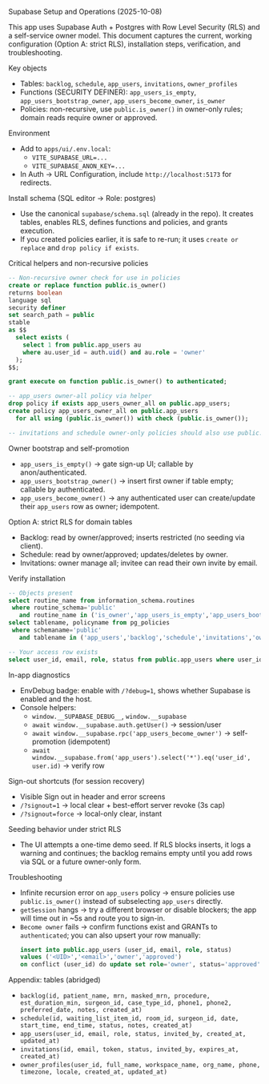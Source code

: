 Supabase Setup and Operations (2025-10-08)

This app uses Supabase Auth + Postgres with Row Level Security (RLS) and a self-service owner model. This document captures the current, working configuration (Option A: strict RLS), installation steps, verification, and troubleshooting.

Key objects
- Tables: `backlog`, `schedule`, `app_users`, `invitations`, `owner_profiles`
- Functions (SECURITY DEFINER): `app_users_is_empty`, `app_users_bootstrap_owner`, `app_users_become_owner`, `is_owner`
- Policies: non-recursive, use `public.is_owner()` in owner-only rules; domain reads require owner or approved.

Environment
- Add to `apps/ui/.env.local`:
  - `VITE_SUPABASE_URL=...`
  - `VITE_SUPABASE_ANON_KEY=...`
- In Auth → URL Configuration, include `http://localhost:5173` for redirects.

Install schema (SQL editor → Role: postgres)
- Use the canonical `supabase/schema.sql` (already in the repo). It creates tables, enables RLS, defines functions and policies, and grants execution.
- If you created policies earlier, it is safe to re-run; it uses `create or replace` and `drop policy if exists`.

Critical helpers and non-recursive policies

```sql
-- Non-recursive owner check for use in policies
create or replace function public.is_owner()
returns boolean
language sql
security definer
set search_path = public
stable
as $$
  select exists (
    select 1 from public.app_users au
    where au.user_id = auth.uid() and au.role = 'owner'
  );
$$;

grant execute on function public.is_owner() to authenticated;

-- app_users owner-all policy via helper
drop policy if exists app_users_owner_all on public.app_users;
create policy app_users_owner_all on public.app_users
  for all using (public.is_owner()) with check (public.is_owner());

-- invitations and schedule owner-only policies should also use public.is_owner()
```

Owner bootstrap and self-promotion
- `app_users_is_empty()` → gate sign-up UI; callable by anon/authenticated.
- `app_users_bootstrap_owner()` → insert first owner if table empty; callable by authenticated.
- `app_users_become_owner()` → any authenticated user can create/update their `app_users` row as owner; idempotent.

Option A: strict RLS for domain tables
- Backlog: read by owner/approved; inserts restricted (no seeding via client).
- Schedule: read by owner/approved; updates/deletes by owner.
- Invitations: owner manage all; invitee can read their own invite by email.

Verify installation
```sql
-- Objects present
select routine_name from information_schema.routines
 where routine_schema='public'
   and routine_name in ('is_owner','app_users_is_empty','app_users_bootstrap_owner','app_users_become_owner');
select tablename, policyname from pg_policies
 where schemaname='public'
   and tablename in ('app_users','backlog','schedule','invitations','owner_profiles');

-- Your access row exists
select user_id, email, role, status from public.app_users where user_id = '<YOUR-UID>';
```

In-app diagnostics
- EnvDebug badge: enable with `/?debug=1`, shows whether Supabase is enabled and the host.
- Console helpers:
  - `window.__SUPABASE_DEBUG__`, `window.__supabase`
  - `await window.__supabase.auth.getUser()` → session/user
  - `await window.__supabase.rpc('app_users_become_owner')` → self-promotion (idempotent)
  - `await window.__supabase.from('app_users').select('*').eq('user_id', user.id)` → verify row

Sign-out shortcuts (for session recovery)
- Visible Sign out in header and error screens
- `/?signout=1` → local clear + best-effort server revoke (3s cap)
- `/?signout=force` → local-only clear, instant

Seeding behavior under strict RLS
- The UI attempts a one-time demo seed. If RLS blocks inserts, it logs a warning and continues; the backlog remains empty until you add rows via SQL or a future owner-only form.

Troubleshooting
- Infinite recursion error on `app_users` policy → ensure policies use `public.is_owner()` instead of subselecting `app_users` directly.
- `getSession` hangs → try a different browser or disable blockers; the app will time out in ~5s and route you to sign-in.
- `Become owner` fails → confirm functions exist and GRANTs to `authenticated`; you can also upsert your row manually:
  ```sql
  insert into public.app_users (user_id, email, role, status)
  values ('<UID>','<email>','owner','approved')
  on conflict (user_id) do update set role='owner', status='approved', email=excluded.email;
  ```

Appendix: tables (abridged)
- `backlog(id, patient_name, mrn, masked_mrn, procedure, est_duration_min, surgeon_id, case_type_id, phone1, phone2, preferred_date, notes, created_at)`
- `schedule(id, waiting_list_item_id, room_id, surgeon_id, date, start_time, end_time, status, notes, created_at)`
- `app_users(user_id, email, role, status, invited_by, created_at, updated_at)`
- `invitations(id, email, token, status, invited_by, expires_at, created_at)`
- `owner_profiles(user_id, full_name, workspace_name, org_name, phone, timezone, locale, created_at, updated_at)`
